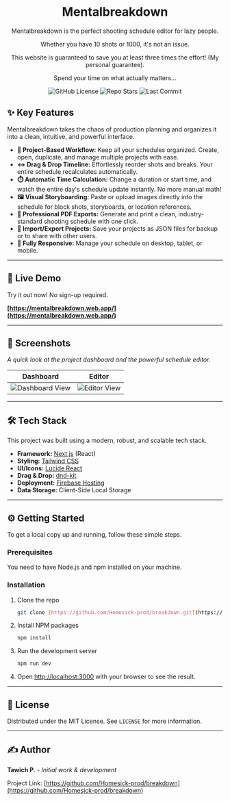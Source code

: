 <div align="center">
  <h1>Mentalbreakdown</h1>
  <p>Mentalbreakdown is the perfect shooting schedule editor for lazy people.</p>
  <p>Whether you have 10 shots or 1000, it's not an issue.</p>
  <p>This website is guaranteed to save you at least three times the effort! (My personal guarantee).</p>
  <p>Spend your time on what actually matters...</p>
  
  <p>
    <img alt="GitHub License" src="https://img.shields.io/github/license/Homesick-prod/breakdown?style=for-the-badge">
    <img alt="Repo Stars" src="https://img.shields.io/github/stars/Homesick-prod/breakdown?style=for-the-badge&color=yellow">
    <img alt="Last Commit" src="https://img.shields.io/github/last-commit/Homesick-prod/breakdown?style=for-the-badge&color=blue">
  </p>
</div>

## ✨ Key Features

Mentalbreakdown takes the chaos of production planning and organizes it into a clean, intuitive, and powerful interface.

-   **📝 Project-Based Workflow:** Keep all your schedules organized. Create, open, duplicate, and manage multiple projects with ease.
-   **↔️ Drag & Drop Timeline:** Effortlessly reorder shots and breaks. Your entire schedule recalculates automatically.
-   **⏱️ Automatic Time Calculation:** Change a duration or start time, and watch the entire day's schedule update instantly. No more manual math!
-   **🖼️ Visual Storyboarding:** Paste or upload images directly into the schedule for block shots, storyboards, or location references.
-   **📄 Professional PDF Exports:** Generate and print a clean, industry-standard shooting schedule with one click.
-   **💾 Import/Export Projects:** Save your projects as JSON files for backup or to share with other users.
-   **📱 Fully Responsive:** Manage your schedule on desktop, tablet, or mobile.

---

## 🚀 Live Demo

Try it out now! No sign-up required.

**[https://mentalbreakdown.web.app/](https://mentalbreakdown.web.app/)**

---

## 📸 Screenshots

*A quick look at the project dashboard and the powerful schedule editor.*

| Dashboard                                                                                   | Editor                                                                                      |
| ------------------------------------------------------------------------------------------- | ------------------------------------------------------------------------------------------- |
| <img src="https://raw.githubusercontent.com/Homesick-prod/breakdown/main/.github/assets/dashboard.png" alt="Dashboard View"> | <img src="https://raw.githubusercontent.com/Homesick-prod/breakdown/main/.github/assets/editor.png" alt="Editor View"> |


---

## 🛠️ Tech Stack

This project was built using a modern, robust, and scalable tech stack.

-   **Framework:** [Next.js](https://nextjs.org/) (React)
-   **Styling:** [Tailwind CSS](https://tailwindcss.com/)
-   **UI/Icons:** [Lucide React](https://lucide.dev/)
-   **Drag & Drop:** [dnd-kit](https://dndkit.com/)
-   **Deployment:** [Firebase Hosting](https://firebase.google.com/docs/hosting)
-   **Data Storage:** Client-Side Local Storage

---

## ⚙️ Getting Started

To get a local copy up and running, follow these simple steps.

### Prerequisites

You need to have Node.js and npm installed on your machine.

### Installation

1.  Clone the repo
    ```sh
    git clone [https://github.com/Homesick-prod/breakdown.git](https://github.com/Homesick-prod/breakdown.git)
    ```
2.  Install NPM packages
    ```sh
    npm install
    ```
3.  Run the development server
    ```sh
    npm run dev
    ```
4.  Open [http://localhost:3000](http://localhost:3000) with your browser to see the result.

---

## 📄 License

Distributed under the MIT License. See `LICENSE` for more information.

---

## ✍️ Author

**Tawich P.** - *Initial work & development*

Project Link: [https://github.com/Homesick-prod/breakdown](https://github.com/Homesick-prod/breakdown)